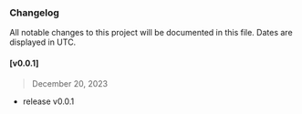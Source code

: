 ### Changelog

All notable changes to this project  will be documented in this file. Dates are displayed in UTC.

#### [v0.0.1]

> December 20, 2023

- release v0.0.1 

